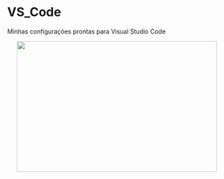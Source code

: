 # VS_Code
Minhas configurações prontas para Visual Studio Code


<p align="center">
  <img width="460" height="300" src="[VS_Code/blob/main/Linux/Python/vscode_config_user.gif]">
</p>



